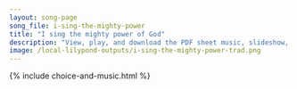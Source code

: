 ```yaml
---
layout: song-page
song_file: i-sing-the-mighty-power
title: "I sing the mighty power of God"
description: "View, play, and download the PDF sheet music, slideshow, and audio. Lyrics: I sing the mighty pow'r of God, that made the mountains rise, that spread the flowing seas abroad and built the lofty skies. I sing the wisdom that or... english theist 4part chords"
image: /local-lilypond-outputs/i-sing-the-mighty-power-trad.png
---
```


{% include choice-and-music.html %}